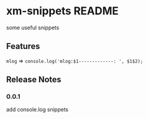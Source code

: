 # xm-snippets README

some useful snippets

## Features

`mlog` => `console.log('mlog:$1-------------: ', $1$2);`

## Release Notes

### 0.0.1

add console.log snippets
